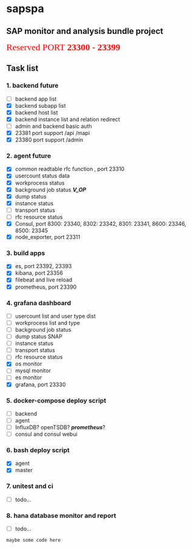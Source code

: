 # sapspa

## SAP monitor and analysis bundle project
<font color=red size=5 face="微软雅黑">Reserved PORT **23300 - 23399**</font>

## Task list
### 1. backend future
- [ ] backend app list
- [x] backend subapp list
- [x] backend host list
- [x] backend instance list and relation redirect
- [ ] admin and backend basic auth
- [x] 23381 port support /api /mapi
- [x] 23380 port support /admin

### 2. agent future
- [x] common readtable rfc function , port 23310
- [x] usercount status data
- [x] workprocess status
- [x] background job status **_V_OP_**
- [x] dump status
- [x] instance status
- [ ] transport status
- [ ] rfc resource status
- [x] Consul, port 8300: 23340, 8302: 23342, 8301: 23341, 8600: 23346, 8500: 23345
- [x] node_exporter, port 23311

### 3. build apps
- [x] es, port 23392, 23393
- [x] kibana, port 23356
- [x] filebeat and live reload
- [x] prometheus, port 23390

### 4. grafana dashboard
- [ ] usercount list and user type dist
- [ ] workprocess list and type
- [ ] background job status
- [ ] dump status SNAP
- [ ] instance status
- [ ] transport status
- [ ] rfc resource status
- [x] os monitor
- [ ] mysql monitor
- [ ] es monitor
- [x] grafana, port 23330

### 5. docker-compose deploy script
- [ ] backend
- [ ] agent
- [ ] InfluxDB? openTSDB? **_prometheus_**?
- [ ] consul and consul webui

### 6. bash deploy script
- [x] agent
- [x] master

### 7. unitest and ci
- [ ] todo...

### 8. hana database monitor and report
- [ ] todo...



```
maybe some code here

```